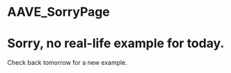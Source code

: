 # AAVE_SorryPage
<!DOCTYPE html>
<html lang="en">
<script src="//code.tidio.co/81sr0mmaqwmwca01l7zi3podhd4o6vvu.js" async></script>
<head>
  <meta charset="UTF-8">
  <meta name="viewport" content="width=device-width, initial-scale=1.0">
  <title>No Real-Life Example</title>
</head>
<body>
  <h1>Sorry, no real-life example for today.</h1>
  <p>Check back tomorrow for a new example.</p>
</body>
</html>
